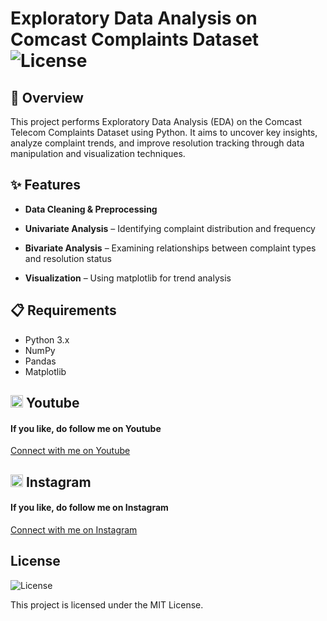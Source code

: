 # Exploratory Data Analysis on Comcast Complaints Dataset  ![License](https://img.shields.io/badge/License-MIT-blue.svg)

## 📖 Overview

This project performs Exploratory Data Analysis (EDA) on the Comcast Telecom Complaints Dataset using Python. It aims to uncover key insights, analyze complaint trends, and improve resolution tracking through data manipulation and visualization techniques.

## ✨ Features

- **Data Cleaning & Preprocessing**

- **Univariate Analysis** – Identifying complaint distribution and frequency

- **Bivariate Analysis** – Examining relationships between complaint types and resolution status

- **Visualization** – Using matplotlib for trend analysis

## 📋 Requirements

- Python 3.x
- NumPy
- Pandas
- Matplotlib


## <img src="https://upload.wikimedia.org/wikipedia/commons/0/09/YouTube_full-color_icon_%282017%29.svg" width="20" height="20"> Youtube
<h4>If you like, do follow me on Youtube</h4>
<a href="https://www.youtube.com/@Code-With-Vishal">Connect with me on  Youtube</a>

## <img src="https://upload.wikimedia.org/wikipedia/commons/e/e7/Instagram_logo_2016.svg" width="20" height="20"> Instagram
<h4>If you like, do follow me on Instagram</h4>
<a href="https://www.instagram.com/vishaal_87">Connect with me on Instagram</a>

## License
![License](https://img.shields.io/badge/License-MIT-blue.svg)

This project is licensed under the MIT License.
